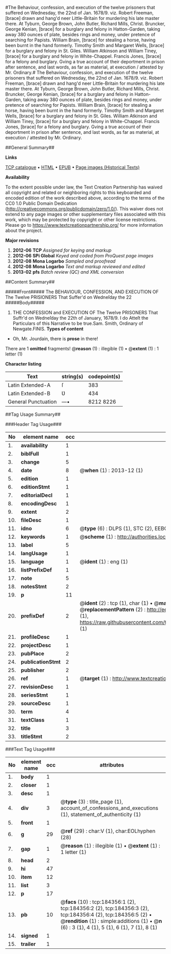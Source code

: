 #The Behaviour, confession, and execution of the twelve prisoners that suffered on Wednesday, the 22nd of Jan. 1678/9. viz. Robert Freeman, [brace] drawn and hang'd neer Little-Britain for murdering his late master there.  At Tyburn, George Brown, John Butler, Richard Mills, Christ. Bruncker, George Kenian, [brace] for a burglary and felony in Hatton-Garden, taking away 380 ounces of plate, besides rings and money, under pretence of searching for Papists.  William Brain, [brace] for stealing a horse, having been burnt in the hand formerly.  Timothy Smith and Margaret Wells, [brace] for a burglary and felony in St. Giles.  William Atkinson and William Tiney, [brace] for a burglary and felony in White-Chappel.  Francis Jones, [brace] for a felony and burglary.  Gving a true account of their deportment in prison after sentence, and last words, as far as material, at execution / attested by Mr. Ordinary.#
The Behaviour, confession, and execution of the twelve prisoners that suffered on Wednesday, the 22nd of Jan. 1678/9. viz. Robert Freeman, [brace] drawn and hang'd neer Little-Britain for murdering his late master there.  At Tyburn, George Brown, John Butler, Richard Mills, Christ. Bruncker, George Kenian, [brace] for a burglary and felony in Hatton-Garden, taking away 380 ounces of plate, besides rings and money, under pretence of searching for Papists.  William Brain, [brace] for stealing a horse, having been burnt in the hand formerly.  Timothy Smith and Margaret Wells, [brace] for a burglary and felony in St. Giles.  William Atkinson and William Tiney, [brace] for a burglary and felony in White-Chappel.  Francis Jones, [brace] for a felony and burglary.  Gving a true account of their deportment in prison after sentence, and last words, as far as material, at execution / attested by Mr. Ordinary.

##General Summary##

**Links**

[TCP catalogue](http://www.ota.ox.ac.uk/tcp/)  • 
[HTML](http://tei.it.ox.ac.uk/tcp/Texts-HTML/free/B08/B08446.html)  • 
[EPUB](http://tei.it.ox.ac.uk/tcp/Texts-EPUB/free/B08/B08446.epub) • 
[Page images (Historical Texts)](https://historicaltexts.jisc.ac.uk/eebo-64550944e)

**Availability**

To the extent possible under law, the Text Creation Partnership has waived all copyright and related or neighboring rights to this keyboarded and encoded edition of the work described above, according to the terms of the CC0 1.0 Public Domain Dedication (http://creativecommons.org/publicdomain/zero/1.0/). This waiver does not extend to any page images or other supplementary files associated with this work, which may be protected by copyright or other license restrictions. Please go to https://www.textcreationpartnership.org/ for more information about the project.

**Major revisions**

1. __2012-06__ __TCP__ *Assigned for keying and markup*
1. __2012-06__ __SPi Global__ *Keyed and coded from ProQuest page images*
1. __2012-08__ __Mona Logarbo__ *Sampled and proofread*
1. __2012-08__ __Mona Logarbo__ *Text and markup reviewed and edited*
1. __2013-02__ __pfs__ *Batch review (QC) and XML conversion*

##Content Summary##

#####Front#####
The BEHAVIOUR, CONFESSION, AND EXECUTION OF The Twelve PRISIONERS That Suffer'd on Wedneſday the 22 
#####Body#####

1. THE CONFESSION and EXECUTION OF The Twelve PRISONERS That Suffr'd on Wedneſday the 22th of January, 1678/9.
I do Atteſt the Particulars of this Narrative to be true.Sam. Smith, Ordinary of Newgate.FINIS.
**Types of content**

  * Oh, Mr. Jourdain, there is **prose** in there!

There are 1 **omitted** fragments! 
 @__reason__ (1) : illegible (1)  •  @__extent__ (1) : 1 letter (1)

**Character listing**


|Text|string(s)|codepoint(s)|
|---|---|---|
|Latin Extended-A|ſ|383|
|Latin Extended-B|Ʋ|434|
|General Punctuation|—•|8212 8226|

##Tag Usage Summary##

###Header Tag Usage###

|No|element name|occ|attributes|
|---|---|---|---|
|1.|__availability__|1||
|2.|__biblFull__|1||
|3.|__change__|5||
|4.|__date__|8| @__when__ (1) : 2013-12 (1)|
|5.|__edition__|1||
|6.|__editionStmt__|1||
|7.|__editorialDecl__|1||
|8.|__encodingDesc__|1||
|9.|__extent__|2||
|10.|__fileDesc__|1||
|11.|__idno__|6| @__type__ (6) : DLPS (1), STC (2), EEBO-CITATION (1), OCLC (1), VID (1)|
|12.|__keywords__|1| @__scheme__ (1) : http://authorities.loc.gov/ (1)|
|13.|__label__|5||
|14.|__langUsage__|1||
|15.|__language__|1| @__ident__ (1) : eng (1)|
|16.|__listPrefixDef__|1||
|17.|__note__|5||
|18.|__notesStmt__|2||
|19.|__p__|11||
|20.|__prefixDef__|2| @__ident__ (2) : tcp (1), char (1)  •  @__matchPattern__ (2) : ([0-9\-]+):([0-9IVX]+) (1), (.+) (1)  •  @__replacementPattern__ (2) : http://eebo.chadwyck.com/downloadtiff?vid=$1&page=$2 (1), https://raw.githubusercontent.com/textcreationpartnership/Texts/master/tcpchars.xml#$1 (1)|
|21.|__profileDesc__|1||
|22.|__projectDesc__|1||
|23.|__pubPlace__|2||
|24.|__publicationStmt__|2||
|25.|__publisher__|2||
|26.|__ref__|1| @__target__ (1) : http://www.textcreationpartnership.org/docs/. (1)|
|27.|__revisionDesc__|1||
|28.|__seriesStmt__|1||
|29.|__sourceDesc__|1||
|30.|__term__|4||
|31.|__textClass__|1||
|32.|__title__|3||
|33.|__titleStmt__|2||


###Text Tag Usage###

|No|element name|occ|attributes|
|---|---|---|---|
|1.|__body__|1||
|2.|__closer__|1||
|3.|__desc__|1||
|4.|__div__|3| @__type__ (3) : title_page (1), account_of_confessions_and_executions (1), statement_of_authenticity (1)|
|5.|__front__|1||
|6.|__g__|29| @__ref__ (29) : char:V (1), char:EOLhyphen (28)|
|7.|__gap__|1| @__reason__ (1) : illegible (1)  •  @__extent__ (1) : 1 letter (1)|
|8.|__head__|2||
|9.|__hi__|47||
|10.|__item__|12||
|11.|__list__|3||
|12.|__p__|17||
|13.|__pb__|10| @__facs__ (10) : tcp:184356:1 (2), tcp:184356:2 (2), tcp:184356:3 (2), tcp:184356:4 (2), tcp:184356:5 (2)  •  @__rendition__ (1) : simple:additions (1)  •  @__n__ (6) : 3 (1), 4 (1), 5 (1), 6 (1), 7 (1), 8 (1)|
|14.|__signed__|1||
|15.|__trailer__|1||
